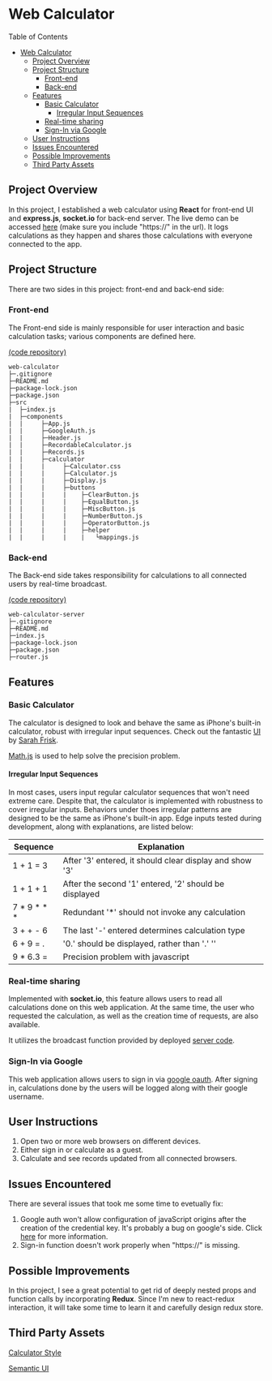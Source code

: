 # Web Calculator

Table of Contents

- [Web Calculator](#web-calculator)
  - [Project Overview](#project-overview)
  - [Project Structure](#project-structure)
    - [Front-end](#front-end)
    - [Back-end](#back-end)
  - [Features](#features)
    - [Basic Calculator](#basic-calculator)
      - [Irregular Input Sequences](#irregular-input-sequences)
    - [Real-time sharing](#real-time-sharing)
    - [Sign-In via Google](#sign-in-via-google)
  - [User Instructions](#user-instructions)
  - [Issues Encountered](#issues-encountered)
  - [Possible Improvements](#possible-improvements)
  - [Third Party Assets](#third-party-assets)

## Project Overview

In this project, I established a web calculator using **React** for front-end UI and **express.js**, **socket.io** for back-end server. The live demo can be accessed [here](https://web-calculator-xin.herokuapp.com) (make sure you include "https://" in the url). It logs calculations as they happen and shares those calculations with everyone connected to the app.

## Project Structure

There are two sides in this project: front-end and back-end side:

### Front-end

The Front-end side is mainly responsible for user interaction and basic calculation tasks; various components are defined here.

[(code repository)](https://github.com/shinchannn/web-calculator)

```
web-calculator
├─.gitignore
├─README.md
├─package-lock.json
├─package.json
├─src
|  ├─index.js
|  ├─components
|  |     ├─App.js
|  |     ├─GoogleAuth.js
|  |     ├─Header.js
|  |     ├─RecordableCalculator.js
|  |     ├─Records.js
|  |     ├─calculator
|  |     |     ├─Calculator.css
|  |     |     ├─Calculator.js
|  |     |     ├─Display.js
|  |     |     ├─buttons
|  |     |     |    ├─ClearButton.js
|  |     |     |    ├─EqualButton.js
|  |     |     |    ├─MiscButton.js
|  |     |     |    ├─NumberButton.js
|  |     |     |    ├─OperatorButton.js
|  |     |     |    ├─helper
|  |     |     |    |   └mappings.js

```

### Back-end

The Back-end side takes responsibility for calculations to all connected users by real-time broadcast.

[(code repository)](https://github.com/shinchannn/web-calculator-server)

```
web-calculator-server
├─.gitignore
├─README.md
├─index.js
├─package-lock.json
├─package.json
├─router.js
```

## Features

### Basic Calculator

The calculator is designed to look and behave the same as iPhone's built-in calculator, robust with irregular input sequences. Check out the fantastic [UI](https://codepen.io/sfrisk/pen/BymJer) by [Sarah Frisk](https://codepen.io/sfrisk).

[Math.js](mathjs.org) is used to help solve the precision problem.

#### Irregular Input Sequences

In most cases, users input regular calculator sequences that won't need extreme care. Despite that, the calculator is implemented with robustness to cover irregular inputs. Behaviors under thoes irregular patterns are designed to be the same as iPhone's built-in app. Edge inputs tested during development, along with explanations, are listed below:

| Sequence        | Explanation                                             |
| --------------- | ------------------------------------------------------- |
| 1 + 1 = 3       | After '3' entered, it should clear display and show '3' |
| 1 + 1 + 1       | After the second '1' entered, '2' should be displayed   |
| 7 \* 9 \* \* \* | Redundant '\*' should not invoke any calculation        |
| 3 + + - 6       | The last '-' entered determines calculation type        |
| 6 + 9 = .       | '0.' should be displayed, rather than '.' ''            |
| 9 \* 6.3 =      | Precision problem with javascript                       |

### Real-time sharing

Implemented with **socket.io**, this feature allows users to read all calculations done on this web application. At the same time, the user who requested the calculation, as well as the creation time of requests, are also available.

It utilizes the broadcast function provided by deployed [server code](https://github.com/shinchannn/web-calculator-server).

### Sign-In via Google

This web application allows users to sign in via [google oauth](https://developers.google.com/identity/protocols/oauth2). After signing in, calculations done by the users will be logged along with their google username.

## User Instructions

1.  Open two or more web browsers on different devices.
2.  Either sign in or calculate as a guest.
3.  Calculate and see records updated from all connected browsers.

## Issues Encountered

There are several issues that took me some time to evetually fix:

1. Google auth won't allow configuration of javaScript origins after the creation of the credential key. It's probably a bug on google's side. Click [here](https://stackoverflow.com/questions/42566296/google-api-authentication-not-valid-origin-for-the-client) for more information.
2. Sign-in function doesn't work properly when "https://" is missing.

## Possible Improvements

In this project, I see a great potential to get rid of deeply nested props and function calls by incorporating **Redux**. Since I'm new to react-redux interaction, it will take some time to learn it and carefully design redux store.

## Third Party Assets

[Calculator Style](https://codepen.io/sfrisk/pen/BymJer)

[Semantic UI](https://semantic-ui.com/)
